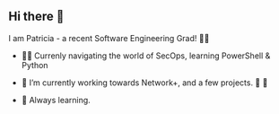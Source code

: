 ## Hi there 👋


I am Patricia - a recent Software Engineering Grad! 👩‍💻  

- 👩‍💻 Currenly navigating the world of SecOps, learning PowerShell & Python

- 🔭 I’m currently working towards Network+, and a few projects. 🥳 🐣

- 🌱 Always learning. 


<!--
**IngPatricia/IngPatricia** is a ✨ _special_ ✨ repository because its `README.md` (this file) appears on your GitHub profile.

Here are some ideas to get you started:

- 🔭 I’m currently working on ...
- 🌱 I’m currently learning ...
- 👯 I’m looking to collaborate on ...
- 🤔 I’m looking for help with ...
- 💬 Ask me about ...
- 📫 How to reach me: ...
- 😄 Pronouns: ...
- ⚡ Fun fact: ...

![visitor badge](https://visitor-badge.glitch.me/badge?page_id=IngPatricia.visitor-badge&left_text=OneMoreVisitor)

![IngPatricia GitHub stats](https://github-readme-stats.vercel.app/api?username=IngPatricia&show_icons=true&theme=tokyonight)

![Top Languages](https://github-readme-stats.vercel.app/api/top-langs/?username=IngPatricia&langs_count=10&layout=compact&count_private=true) 

-->


<br>



<!--START_SECTION:waka-->
<!--END_SECTION:waka-->


